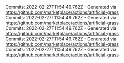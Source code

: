 Commits: 2022-02-27T11:54:49.762Z - Generated via https://github.com/marketplace/actions/artificial-grass
<br>
Commits: 2022-02-27T11:54:49.762Z - Generated via https://github.com/marketplace/actions/artificial-grass
<br>
Commits: 2022-02-27T11:54:49.762Z - Generated via https://github.com/marketplace/actions/artificial-grass
<br>
Commits: 2022-02-27T11:54:49.762Z - Generated via https://github.com/marketplace/actions/artificial-grass
<br>
Commits: 2022-02-27T11:54:49.762Z - Generated via https://github.com/marketplace/actions/artificial-grass
<br>

